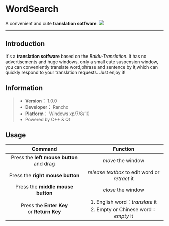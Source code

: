 # WordSearch

A convenient and cute **translation sotfware**.
![](https://github.com/RanchoTuring/WordSearch/tree/master/img/UI.png)

***
## Introduction
It's a **translation sotfware** based on the *Baidu-Translation*. 
It has no advertisements and huge windows, only a small cute suspension window, you can conveniently translate word,phrase and sentence by it,which can quickly respond to your translation requests.
Just enjoy it!


## Information

> * **Version：** 1.0.0
> * **Developer：** Rancho
> * **Platform：** Windows xp/7/8/10
> * Powered by C++ & Qt

## Usage
  
|Command |Function
|:-:|:-:
|Press the **left mouse button** and drag | *move* the window
|Press the **right mouse button** | *release textbox* to edit word or *retract* it  
|Press the **middle mouse button** | *close* the window
|Press the **Enter Key** <br>or **Return Key**| 1. English word：*translate* it<br>2. Empty or Chinese word：*empty* it
	
